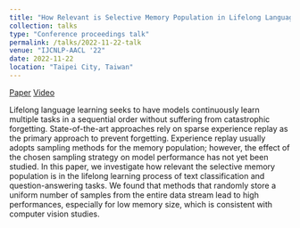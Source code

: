 ```yaml
---
title: "How Relevant is Selective Memory Population in Lifelong Language Learning?"
collection: talks
type: "Conference proceedings talk"
permalink: /talks/2022-11-22-talk
venue: "IJCNLP-AACL '22"
date: 2022-11-22
location: "Taipei City, Taiwan"
---
```


[Paper](https://aclanthology.org/2022.aacl-short.20/) [Video](https://underline.io/lecture/64701-how-relevant-is-selective-memory-population-in-lifelong-language-learningquestion)

Lifelong language learning seeks to have models continuously learn multiple tasks in a sequential order without suffering from catastrophic forgetting. State-of-the-art approaches rely on sparse experience replay as the primary approach to prevent forgetting. Experience replay usually adopts sampling methods for the memory population; however, the effect of the chosen sampling strategy on model performance has not yet been studied. In this paper, we investigate how relevant the selective memory population is in the lifelong learning process of text classification and question-answering tasks. We found that methods that randomly store a uniform number of samples from the entire data stream lead to high performances, especially for low memory size, which is consistent with computer vision studies.
